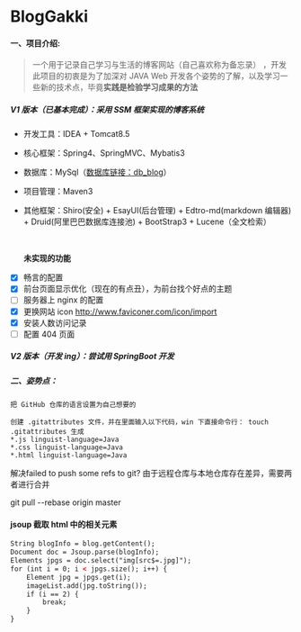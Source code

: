 # BlogGakki
#### 一、项目介绍:

> 一个用于记录自己学习与生活的博客网站（自己喜欢称为备忘录） ，开发此项目的初衷是为了加深对 JAVA Web 开发各个姿势的了解，以及学习一些新的技术点，毕竟**实践是检验学习成果的方法**

##### V1 版本（已基本完成）：采用 SSM 框架实现的博客系统


* 开发工具：IDEA + Tomcat8.5

* 核心框架：Spring4、SpringMVC、Mybatis3

* 数据库：MySql（[数据库链接：db_blog](https://github.com/volewu/CMS/blob/master/db_cms.sql)）

* 项目管理：Maven3

* 其他框架：Shiro(安全) + EsayUI(后台管理) + Edtro-md(markdown 编辑器) + Druid(阿里巴巴数据库连接池) + BootStrap3 + Lucene（全文检索）

  ​

  **未实现的功能**



- [x] 畅言的配置 
- [x] 前台页面显示优化（现在的有点丑），为前台找个好点的主题
- [ ] 服务器上 nginx 的配置
- [x] 更换网站 icon http://www.faviconer.com/icon/import
- [x] 安装人数访问记录
- [ ] 配置 404 页面
##### V2 版本（开发 ing）：尝试用 SpringBoot 开发





##### 二、姿势点：

```
把 GitHub 仓库的语言设置为自己想要的

创建 .gitattributes 文件，并在里面输入以下代码，win 下直接命令行： touch .gitattributes 生成
*.js linguist-language=Java
*.css linguist-language=Java
*.html linguist-language=Java
```

解决failed to push some refs to git?
由于远程仓库与本地仓库存在差异，需要两者进行合并

git pull --rebase origin master

#### jsoup 截取 html 中的相关元素
```html
String blogInfo = blog.getContent();
Document doc = Jsoup.parse(blogInfo);
Elements jpgs = doc.select("img[src$=.jpg]");
for (int i = 0; i < jpgs.size(); i++) {
    Element jpg = jpgs.get(i);
    imageList.add(jpg.toString());
    if (i == 2) {
        break;
    }
}
```
